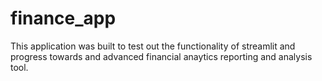 # finance_app
This application was built to test out the functionality of streamlit and progress towards and advanced financial anaytics reporting and analysis tool.
